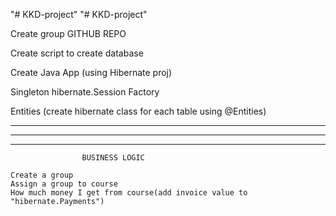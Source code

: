 "# KKD-project" 
"# KKD-project" 

Create group GITHUB REPO

Create script to create database

Create Java App (using Hibernate proj)

Singleton hibernate.Session Factory

Entities (create hibernate class for each table using @Entities) 

*********************************************************************
---------------------------------------------------------------------------------------
*********************************************************************
					BUSINESS LOGIC

	Create a group
	Assign a group to course
	How much money I get from course(add invoice value to "hibernate.Payments")
	